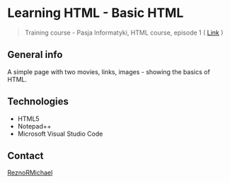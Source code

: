 # Learning HTML - Basic HTML
> Training course - Pasja Informatyki, HTML course, episode 1 ( [Link](https://www.youtube.com/watch?v=k2IydkL3EOs) )

## General info
A simple page with two movies, links, images - showing the basics of HTML.

## Technologies
* HTML5
* Notepad++
* Microsoft Visual Studio Code

## Contact
[ReznoRMichael](https://github.com/ReznoRMichael)